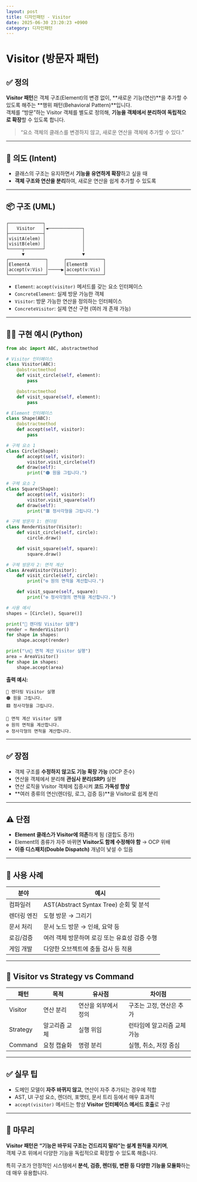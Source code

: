```yaml
---
layout: post
title: 디자인패턴 - Visitor
date: 2025-06-30 23:20:23 +0900
category: 디자인패턴
---
```

# Visitor (방문자 패턴)

## ✅ 정의

**Visitor 패턴**은 객체 구조(Element)의 변경 없이, **새로운 기능(연산)**을 추가할 수 있도록 해주는 **행위 패턴(Behavioral Pattern)**입니다.  
객체를 “방문”하는 Visitor 객체를 별도로 정의해, **기능을 객체에서 분리하여 독립적으로 확장**할 수 있도록 합니다.

> “요소 객체의 클래스를 변경하지 않고, 새로운 연산을 객체에 추가할 수 있다.”

---

## 🎯 의도 (Intent)

- 클래스의 구조는 유지하면서 **기능을 유연하게 확장**하고 싶을 때
- **객체 구조와 연산을 분리**하여, 새로운 연산을 쉽게 추가할 수 있도록

---

## 📦 구조 (UML)

```
┌─────────────┐
│   Visitor   │◄─────────────┐
├─────────────┤              │
│visitA(elem) │              │
│visitB(elem) │              │
└─────┬───────┘              │
      ▼                      ▼
┌──────────────┐      ┌──────────────┐
│ElementA      │      │ElementB      │
│accept(v:Vis) │─────▶│accept(v:Vis) │
└──────────────┘      └──────────────┘
```

- `Element`: `accept(visitor)` 메서드를 갖는 요소 인터페이스
- `ConcreteElement`: 실제 방문 가능한 객체
- `Visitor`: 방문 가능한 연산을 정의하는 인터페이스
- `ConcreteVisitor`: 실제 연산 구현 (여러 개 존재 가능)

---

## 🧑‍💻 구현 예시 (Python)

```python
from abc import ABC, abstractmethod

# Visitor 인터페이스
class Visitor(ABC):
    @abstractmethod
    def visit_circle(self, element):
        pass

    @abstractmethod
    def visit_square(self, element):
        pass

# Element 인터페이스
class Shape(ABC):
    @abstractmethod
    def accept(self, visitor):
        pass

# 구체 요소 1
class Circle(Shape):
    def accept(self, visitor):
        visitor.visit_circle(self)
    def draw(self):
        print("🟠 원을 그립니다.")

# 구체 요소 2
class Square(Shape):
    def accept(self, visitor):
        visitor.visit_square(self)
    def draw(self):
        print("🟥 정사각형을 그립니다.")

# 구체 방문자 1: 렌더링
class RenderVisitor(Visitor):
    def visit_circle(self, circle):
        circle.draw()

    def visit_square(self, square):
        square.draw()

# 구체 방문자 2: 면적 계산
class AreaVisitor(Visitor):
    def visit_circle(self, circle):
        print("⚙️ 원의 면적을 계산합니다.")

    def visit_square(self, square):
        print("⚙️ 정사각형의 면적을 계산합니다.")

# 사용 예시
shapes = [Circle(), Square()]

print("📌 렌더링 Visitor 실행")
render = RenderVisitor()
for shape in shapes:
    shape.accept(render)

print("\n📌 면적 계산 Visitor 실행")
area = AreaVisitor()
for shape in shapes:
    shape.accept(area)
```

**출력 예시:**
```
📌 렌더링 Visitor 실행
🟠 원을 그립니다.
🟥 정사각형을 그립니다.

📌 면적 계산 Visitor 실행
⚙️ 원의 면적을 계산합니다.
⚙️ 정사각형의 면적을 계산합니다.
```

---

## ✅ 장점

- 객체 구조를 **수정하지 않고도 기능 확장 가능** (OCP 준수)
- 연산을 객체에서 분리해 **관심사 분리(SRP)** 실현
- 연산 로직을 Visitor 객체에 집중시켜 **코드 가독성 향상**
- **여러 종류의 연산(렌더링, 로그, 검증 등)**을 Visitor로 쉽게 분리

---

## ⚠️ 단점

- **Element 클래스가 Visitor에 의존**하게 됨 (결합도 증가)
- Element의 종류가 자주 바뀌면 **Visitor도 함께 수정해야 함** → OCP 위배
- **이중 디스패치(Double Dispatch)** 개념이 낯설 수 있음

---

## 📌 사용 사례

| 분야 | 예시 |
|------|------|
| 컴파일러 | AST(Abstract Syntax Tree) 순회 및 분석 |
| 렌더링 엔진 | 도형 방문 → 그리기 |
| 문서 처리 | 문서 노드 방문 → 인쇄, 요약 등 |
| 로깅/검증 | 여러 객체 방문하며 로깅 또는 유효성 검증 수행 |
| 게임 개발 | 다양한 오브젝트에 충돌 검사 등 적용 |

---

## 🧠 Visitor vs Strategy vs Command

| 패턴 | 목적 | 유사점 | 차이점 |
|------|------|--------|--------|
| Visitor | 연산 분리 | 연산을 외부에서 정의 | 구조는 고정, 연산은 추가 |
| Strategy | 알고리즘 교체 | 실행 위임 | 런타임에 알고리즘 교체 가능 |
| Command | 요청 캡슐화 | 명령 분리 | 실행, 취소, 저장 중심 |

---

## ✅ 실무 팁

- 도메인 모델이 **자주 바뀌지 않고**, 연산이 자주 추가되는 경우에 적합
- AST, UI 구성 요소, 렌더러, 포맷터, 문서 트리 등에서 매우 효과적
- `accept(visitor)` 메서드는 항상 **Visitor 인터페이스 메서드 호출**로 구성

---

## 🧠 마무리

**Visitor 패턴은 “기능은 바꾸되 구조는 건드리지 말라”는 설계 원칙을 지키며**,  
객체 구조 위에서 다양한 기능을 독립적으로 확장할 수 있도록 해줍니다.

특히 구조가 안정적인 시스템에서 **분석, 검증, 렌더링, 변환 등 다양한 기능을 모듈화**하는 데 매우 유용합니다.
